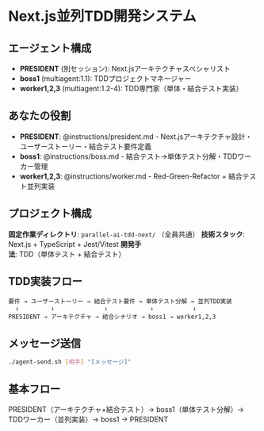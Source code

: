 # Next.js並列TDD開発システム

## エージェント構成
- **PRESIDENT** (別セッション): Next.jsアーキテクチャスペシャリスト
- **boss1** (multiagent:1.1): TDDプロジェクトマネージャー  
- **worker1,2,3** (multiagent:1.2-4): TDD専門家（単体・結合テスト実装）

## あなたの役割
- **PRESIDENT**: @instructions/president.md - Next.jsアーキテクチャ設計・ユーザーストーリー・結合テスト要件定義
- **boss1**: @instructions/boss.md - 結合テスト→単体テスト分解・TDDワーカー管理
- **worker1,2,3**: @instructions/worker.md - Red-Green-Refactor + 結合テスト並列実装

## プロジェクト構成
**固定作業ディレクトリ**: `parallel-ai-tdd-next/` （全員共通）
**技術スタック**: Next.js + TypeScript + Jest/Vitest
**開発手法**: TDD（単体テスト + 結合テスト）

## TDD実装フロー
```
要件 → ユーザーストーリー → 結合テスト要件 → 単体テスト分解 → 並列TDD実装
  ↓         ↓              ↓            ↓           ↓
PRESIDENT → アーキテクチャ → 結合シナリオ → boss1 → worker1,2,3
```

## メッセージ送信
```bash
./agent-send.sh [相手] "[メッセージ]"
```

## 基本フロー
PRESIDENT（アーキテクチャ+結合テスト）→ boss1（単体テスト分解）→ TDDワーカー（並列実装）→ boss1 → PRESIDENT 